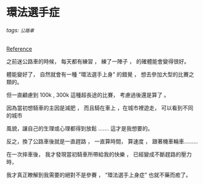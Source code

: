 # 環法選手症

###### tags: `公路車`
[Reference](
https://www.mobile01.com/topicdetail.php?f=287&t=3357827&p=1#43707453)

之前迷公路車的時候， 每天都有練習 ， 練了一陣子 ， 的確體能會變得很好。

體能變好了， 自然就會有一種 “環法選手上身” 的錯覺 ， 想去參加大型的比賽之類的。

但一直顧慮到 100k , 300k 這種超長途的比賽， 考慮過後還是算了 。

因為當初想騎車的主因是減肥 ， 而且騎在車上 ，在城市裡遊走， 可以看到不同的城市

風貌，讓自己的生理或心理都得到放鬆 ....... 這才是我想要的。

反之，換了公路車後就是一直趕路 ， 一直算時間， 算速度 ， 跟著機車輪車.........

在一次摔車後， 我才發現當初騎車所帶給我的快樂 ， 已經變成不斷趕路的壓力時，

我才真正瞭解到我需要的絕對不是參賽 ， “環法選手上身症” 也就不藥而癒了。
